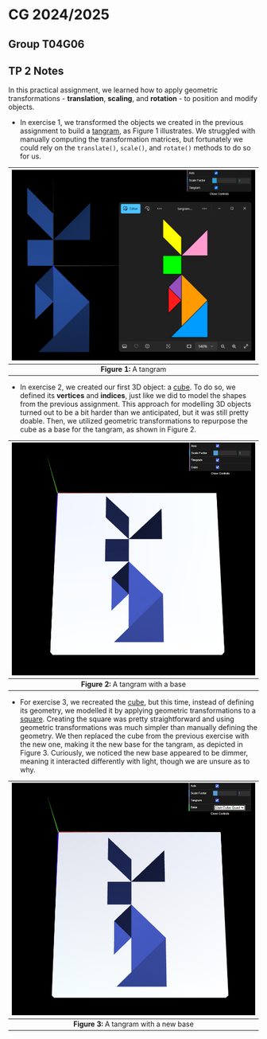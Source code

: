# CG 2024/2025

## Group T04G06

## TP 2 Notes

In this practical assignment, we learned how to apply geometric transformations - **translation**, **scaling**, and **rotation** - to position and modify objects.

- In exercise 1, we transformed the objects we created in the previous assignment to build a [tangram](objects/MyTangram.js), as Figure 1 illustrates. We struggled with manually computing the transformation matrices, but fortunately we could rely on the `translate()`, `scale()`, and `rotate()` methods to do so for us.

| ![Figure 1](screenshots/cg-t04g06-tp2-1.png) |
| :------------------------------------------: |
|           **Figure 1:** A tangram            |

- In exercise 2, we created our first 3D object: a [cube](objects/MyUnitCube.js). To do so, we defined its **vertices** and **indices**, just like we did to model the shapes from the previous assignment. This approach for modelling 3D objects turned out to be a bit harder than we anticipated, but it was still pretty doable. Then, we utilized geometric transformations to repurpose the cube as a base for the tangram, as shown in Figure 2.

| ![Figure 2](screenshots/cg-t04g06-tp2-2.png) |
| :------------------------------------------: |
|     **Figure 2:** A tangram with a base      |

- For exercise 3, we recreated the [cube](objects/MyUnitCubeQuad.js), but this time, instead of defining its geometry, we modelled it by applying geometric transformations to a [square](objects/MyQuad.js). Creating the square was pretty straightforward and using geometric transformations was much simpler than manually defining the geometry. We then replaced the cube from the previous exercise with the new one, making it the new base for the tangram, as depicted in Figure 3. Curiously, we noticed the new base appeared to be dimmer, meaning it interacted differently with light, though we are unsure as to why.

| ![Figure 3](screenshots/cg-t04g06-tp2-3.png) |
| :------------------------------------------: |
|   **Figure 3:** A tangram with a new base    |
